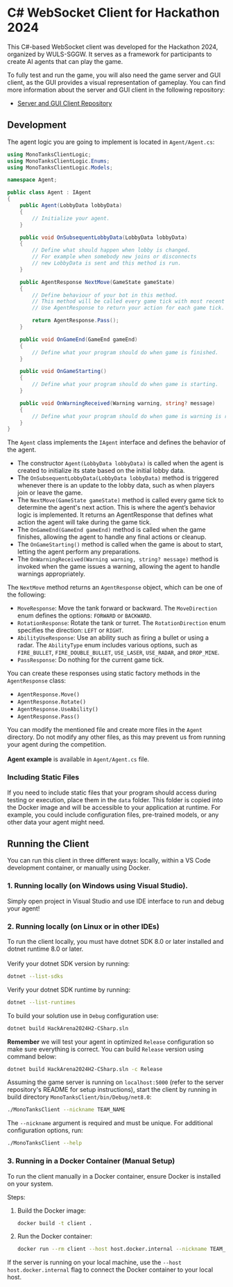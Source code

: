 # C# WebSocket Client for Hackathon 2024

This C#-based WebSocket client was developed for the Hackathon 2024, organized
by WULS-SGGW. It serves as a framework for participants to create AI agents that
can play the game.

To fully test and run the game, you will also need the game server and GUI
client, as the GUI provides a visual representation of gameplay. You can find
more information about the server and GUI client in the following repository:

- [Server and GUI Client Repository](https://github.com/INIT-SGGW/HackArena2024H2-Game)

## Development

The agent logic you are going to implement is located in
`Agent/Agent.cs`:

```C#
using MonoTanksClientLogic;
using MonoTanksClientLogic.Enums;
using MonoTanksClientLogic.Models;

namespace Agent;

public class Agent : IAgent
{
    public Agent(LobbyData lobbyData)
    {
        // Initialize your agent. 
    }

    public void OnSubsequentLobbyData(LobbyData lobbyData)
    {
        // Define what should happen when lobby is changed.
        // For example when somebody new joins or disconnects
        // new LobbyData is sent and this method is run.
    }

    public AgentResponse NextMove(GameState gameState)
    {
        // Define behaviour of your bot in this method. 
        // This method will be called every game tick with most recent game state.
        // Use AgentResponse to return your action for each game tick.

        return AgentResponse.Pass();
    }

    public void OnGameEnd(GameEnd gameEnd)
    {
        // Define what your program should do when game is finished.
    }

    public void OnGameStarting()
    {
        // Define what your program should do when game is starting.
    }

    public void OnWarningReceived(Warning warning, string? message)
    {
        // Define what your program should do when game is warning is recieved.
    }
}
```


The `Agent` class implements the `IAgent` interface and defines the behavior of the agent.
 - The constructor `Agent(LobbyData lobbyData)` is called when the agent is created to initialize its state based on the initial lobby data.
 - The `OnSubsequentLobbyData(LobbyData lobbyData)` method is triggered whenever there is an update to the lobby data, such as when players join or leave the game.
 - The `NextMove(GameState gameState)` method is called every game tick to determine the agent's next action. This is where the agent’s behavior logic is implemented. It returns an AgentResponse that defines what action the agent will take during the game tick.
 - The `OnGameEnd(GameEnd gameEnd)` method is called when the game finishes, allowing the agent to handle any final actions or cleanup.
 - The `OnGameStarting()` method is called when the game is about to start, letting the agent perform any preparations.
 - The `OnWarningReceived(Warning warning, string? message)` method is invoked when the game issues a warning, allowing the agent to handle warnings appropriately.

The `NextMove` method returns an `AgentResponse` object, which can be one of the following:
 - `MoveResponse`: Move the tank forward or backward. The `MoveDirection` enum defines the options: `FORWARD` or `BACKWARD`.
 - `RotationResponse`: Rotate the tank or turret. The `RotationDirection` enum specifies the direction: `LEFT` or `RIGHT`.
 - `AbilityUseResponse`: Use an ability such as firing a bullet or using a radar. The `AbilityType` enum includes various options, such as `FIRE_BULLET`, `FIRE_DOUBLE_BULLET`, `USE_LASER`, `USE_RADAR`, and `DROP_MINE`.
 - `PassResponse`: Do nothing for the current game tick.

You can create these responses using static factory methods in the `AgentResponse` class:
 - `AgentResponse.Move()`
 - `AgentResponse.Rotate()`
 - `AgentResponse.UseAbility()`
 - `AgentResponse.Pass()`

You can modify the mentioned file and create more files in the
`Agent` directory. Do not
modify any other files, as this may prevent us from running your agent during
the competition.<br><br>
**Agent example** is available in `Agent/Agent.cs` file.
### Including Static Files

If you need to include static files that your program should access during
testing or execution, place them in the `data` folder. This folder is copied
into the Docker image and will be accessible to your application at runtime.
For example, you could include configuration files, pre-trained models, or any
other data your agent might need.

## Running the Client

You can run this client in three different ways: locally, within a VS Code
development container, or manually using Docker.

### 1. Running locally (on Windows using Visual Studio).
Simply open project in Visual Studio and use IDE interface to run and debug your agent!

### 2. Running locally (on Linux or in other IDEs)

To run the client locally, you must have dotnet SDK 8.0 or later installed and dotnet runtime 8.0 or later. <br><br>
Verify your dotnet SDK version by running:
```sh
dotnet --list-sdks
```
Verify your dotnet SDK runtime by running:
```sh
dotnet --list-runtimes
```

To build your solution use in `Debug` configuration use:
```sh
dotnet build HackArena2024H2-CSharp.sln
```
**Remember** we will test your agent in optimized `Release` configuration so make sure everything is correct. You can build `Release` version using command below:
```sh
dotnet build HackArena2024H2-CSharp.sln -c Release
```

Assuming the game server is running on `localhost:5000` (refer to the server
repository's README for setup instructions), start the client by running in build directory `MonoTanksClient/bin/Debug/net8.0`:

```sh
./MonoTanksClient --nickname TEAM_NAME
```

The `--nickname` argument is required and must be unique. For additional
configuration options, run:

```sh
./MonoTanksClient --help
```

### 3. Running in a Docker Container (Manual Setup)

To run the client manually in a Docker container, ensure Docker is installed on
your system.

Steps:

1. Build the Docker image:
   ```sh
   docker build -t client .
   ```
2. Run the Docker container:
   ```sh
   docker run --rm client --host host.docker.internal --nickname TEAM_NAME
   ```

If the server is running on your local machine, use the
`--host host.docker.internal` flag to connect the Docker container to your local
host.
